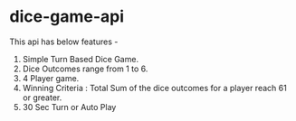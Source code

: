 # dice-game-api
This api has below features - 
1. Simple Turn Based Dice Game. 
2. Dice Outcomes range from 1 to 6. 
3. 4 Player game. 
4. Winning Criteria : Total Sum of the dice outcomes for a player reach 61 or greater. 
5. 30 Sec Turn or Auto Play
